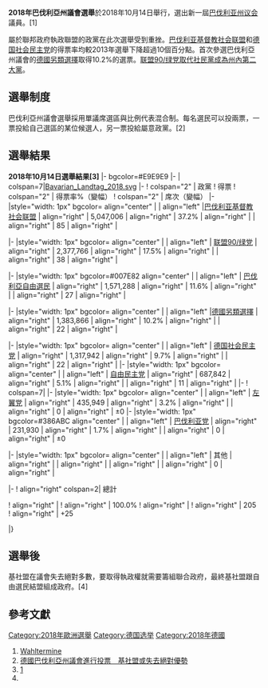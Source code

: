 **2018年巴伐利亞州議會選舉**於2018年10月14日舉行，選出新一屆[巴伐利亚州议会](../Page/巴伐利亚州议会.md "wikilink")議員。\[1\]

屬於聯邦政府執政聯盟的政黨在此次選舉受到重挫。[巴伐利亚基督教社会联盟](../Page/巴伐利亚基督教社会联盟.md "wikilink")和[德国社会民主党](../Page/德国社会民主党.md "wikilink")的得票率均較2013年選舉下降超過10個百分點。首次參選巴伐利亞州議會的[德國另類選擇](../Page/德國另類選擇.md "wikilink")取得10.2%的選票。[联盟90/绿党取代社民黨成為州內第二大黨](https://zh.wikipedia.org/wiki/联盟90/绿党 "wikilink")。

## 選舉制度

巴伐利亞州議會選舉採用單議席選區與比例代表混合制。每名選民可以投兩票，一票投給自己選區的某位候選人，另一票投給屬意政黨。\[2\]

## 選舉結果

**2018年10月14日選舉結果\[3\]** |- bgcolor=\#E9E9E9 |- | colspan=7|[Bavarian_Landtag_2018.svg](https://zh.wikipedia.org/wiki/File:Bavarian_Landtag_2018.svg "fig:Bavarian_Landtag_2018.svg") |- \! colspan="2" | 政黨 \! 得票 \! colspan="2" | 得票率%（變幅） \! colspan="2" | 席次（變幅） |- |style="width: 1px" bgcolor= align="center" | | align="left" |[巴伐利亚基督教社会联盟](../Page/巴伐利亚基督教社会联盟.md "wikilink") | align="right" | 5,047,006 | align="right" | 37.2% | align="right" |  | align="right" | 85 | align="right" |

|- |style="width: 1px" bgcolor= align="center" | | align="left" | [联盟90/绿党](https://zh.wikipedia.org/wiki/联盟90/绿党 "wikilink") | align="right" | 2,377,766 | align="right" | 17.5% | align="right" |  | align="right" | 38 | align="right" |

|- |style="width: 1px" bgcolor=\#007E82 align="center" | | align="left" | [巴伐利亞自由選民](https://zh.wikipedia.org/wiki/巴伐利亞自由選民 "wikilink") | align="right" | 1,571,288 | align="right" | 11.6% | align="right" |  | align="right" | 27 | align="right" |

|- |style="width: 1px" bgcolor= align="center" | | align="left" |[德國另類選擇](../Page/德國另類選擇.md "wikilink") | align="right" | 1,383,866 | align="right" | 10.2% | align="right" |  | align="right" | 22 | align="right" |

|- |style="width: 1px" bgcolor= align="center" | | align="left" | [德国社会民主党](../Page/德国社会民主党.md "wikilink") | align="right" | 1,317,942 | align="right" | 9.7% | align="right" |  | align="right" | 22 | align="right" |  |- |style="width: 1px" bgcolor= align="center" | | align="left" | [自由民主党](../Page/自由民主党_\(德国\).md "wikilink") | align="right" | 687,842 | align="right" | 5.1% | align="right" |  | align="right" | 11 | align="right" |  |- \! colspan=7| |- |style="width: 1px" bgcolor= align="center" | | align="left" | [左翼党](../Page/左翼党_\(德国\).md "wikilink") | align="right" | 435,949 | align="right" | 3.2% | align="right" |  | align="right" | 0 | align="right" | ±0 |- |style="width: 1px" bgcolor=\#386ABC align="center" | | align="left" | [巴伐利亚党](../Page/巴伐利亚党.md "wikilink") | align="right" | 231,930 | align="right" | 1.7% | align="right" |  | align="right" | 0 | align="right" | ±0

|- |style="width: 1px" bgcolor= align="center" | | align="left" | 其他 | align="right" | | align="right" | | align="right" | | align="right" | 0 | align="right" |

|- \! align="right" colspan=2| 總計

\! align="right" | \! align="right" | 100.0% \! align="right" | \! align="right" | 205 \! align="right" | +25

|}

## 選舉後

基社盟在議會失去絕對多數，要取得執政權就需要籌組聯合政府，最終基社盟跟自由選民結盟組成政府。\[4\]

## 參考文獻

[Category:2018年歐洲選舉](https://zh.wikipedia.org/wiki/Category:2018年歐洲選舉 "wikilink") [Category:德国选举](https://zh.wikipedia.org/wiki/Category:德国选举 "wikilink") [Category:2018年德國](https://zh.wikipedia.org/wiki/Category:2018年德國 "wikilink")

1.  [Wahltermine](http://www.wahlrecht.de/termine.htm#termine-2018-01-09)
2.  [德國巴伐利亞州議會進行投票　基社盟或失去絕對優勢](http://news.rthk.hk/rthk/ch/component/k2/1422979-20181014.htm)
3.  [1](https://www.landtagswahl2018.bayern.de/ergebnis_tabelle_990.html)
4.
